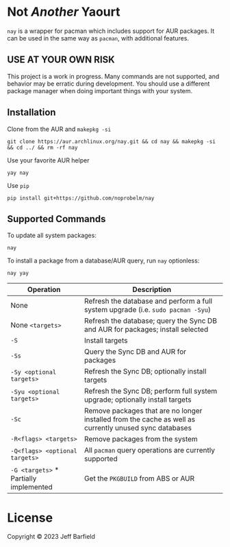 # Not *Another* Yaourt

`nay` is a wrapper for pacman which includes support for AUR packages. It can be used in the same way as `pacman`, with additional features.


## USE AT YOUR OWN RISK
This project is a work in progress. Many commands are not supported, and behavior may be erratic during development. You should use a different package manager when doing important things with your system.

## Installation

Clone from the AUR and `makepkg -si`

```
git clone https://aur.archlinux.org/nay.git && cd nay && makepkg -si && cd ../ && rm -rf nay
```

Use your favorite AUR helper

```
yay nay
```

Use `pip`

```
pip install git+https://github.com/noprobelm/nay
```

## Supported Commands

To update all system packages:

`nay`

To install a package from a database/AUR query, run `nay` optionless:

`nay yay`


| Operation                              | Description                                                                                            |
|----------------------------------------|--------------------------------------------------------------------------------------------------------|
| None                                   | Refresh the database and perform a full system upgrade (i.e. `sudo pacman -Syu`)                       |
| None `<targets>`                       | Refresh the database; query the Sync DB and AUR for packages; install selected                         |
| `-S`                                   | Install targets                                                                                        |
| `-Ss`                                  | Query the Sync DB and AUR for packages                                                                 |
| `-Sy <optional targets>`               | Refresh the Sync DB; optionally install targets                                                        |
| `-Syu <optional targets>`              | Refresh the Sync DB; perform full system upgrade; optionally install targets                           |
| `-Sc`                                  | Remove packages that are no longer installed from the cache as well as currently unused sync databases |
| `-R<flags> <targets>`                  | Remove packages from the system                                                                        |
| `-Q<flags> <optional targets>`         | All `pacman` query operations are currently supported                                                  |
| `-G <targets>` * Partially implemented | Get the `PKGBUILD` from ABS or AUR                                                                     |


# License

Copyright © 2023 Jeff Barfield

